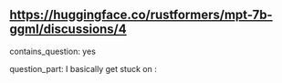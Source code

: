 ## https://huggingface.co/rustformers/mpt-7b-ggml/discussions/4

contains_question: yes

question_part: I basically get stuck on :